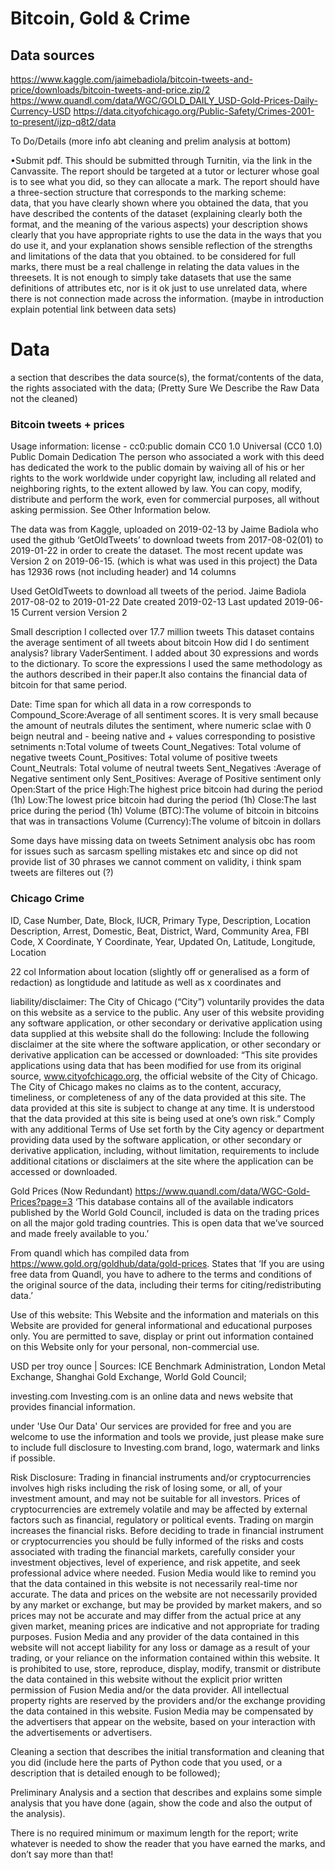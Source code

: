 # Bitcoin, Gold & Crime

## Data sources
https://www.kaggle.com/jaimebadiola/bitcoin-tweets-and-price/downloads/bitcoin-tweets-and-price.zip/2
https://www.quandl.com/data/WGC/GOLD_DAILY_USD-Gold-Prices-Daily-Currency-USD
https://data.cityofchicago.org/Public-Safety/Crimes-2001-to-present/ijzp-q8t2/data

To Do/Details (more info abt cleaning and prelim analysis at bottom)

•Submit pdf. This should be submitted through  Turnitin,  via  the  link  in  the Canvassite.  The  report  should be targeted  at  a  tutor  or  lecturer  whose  goal  is  to  see  what  you  did,  so  they can allocate a mark. The report should have a three-section structure that corresponds  to  the  marking  scheme:  
data, that you have clearly shown where you obtained the data,  that  you  have  described  the  contents  of  the  dataset  (explaining clearly  both  the  format,  and  the  meaning  of  the  various  aspects)
your description shows clearly that you have appropriate rights to use the data in the ways that you do use it, and  your  explanation  shows  sensible  reflection  of  the  strengths  and limitations  of  the  data  that  you  obtained. 
to be considered for full marks,  there  must  be  a  real  challenge  in  relating  the  data  values  in  the threesets.  It  is  not  enough  to  simply  take  datasets  that  use  the  same definitions of attributes etc, nor is it ok just to use unrelated data, where there is not connection made across the information. (maybe in introduction explain potential link between data sets)

# Data
a  section  that  describes  the  data source(s),  the format/contents  of  the  data, the  rights  associated  with  the data;
(Pretty Sure We Describe the Raw Data not the cleaned)

### Bitcoin tweets + prices
Usage information: license - cc0:public domain CC0 1.0 Universal (CC0 1.0) Public Domain Dedication
The person who associated a work with this deed has dedicated the work to the public domain by waiving all of his or her rights to the work worldwide under copyright law, including all related and neighboring rights, to the extent allowed by law.
You can copy, modify, distribute and perform the work, even for commercial purposes, all without asking permission. See Other Information below.

The data was from Kaggle, uploaded on 2019-02-13 by Jaime Badiola who used the github ‘GetOldTweets’ to download tweets from 2017-08-02(01) to 2019-01-22 in order to create the dataset. The most recent update was Version 2 on 2019-06-15. (which is what was used in this project) the Data has 12936 rows (not including header) and 14 columns 


Used GetOldTweets to download all tweets of the period. Jaime Badiola
2017-08-02 to 2019-01-22
Date created 2019-02-13 Last updated 2019-06-15 Current version Version 2
 
Small description
 I collected over 17.7 million tweets  This dataset contains the average sentiment of all tweets about bitcoin  How did I do sentiment analysis? library VaderSentiment. I added about 30 expressions  and words to the dictionary. To score the expressions I used the same methodology as the authors described in their paper.It also contains the financial data of bitcoin for that same period.
 
 
Date: Time span for which all data in a row corresponds to 
Compound_Score:Average of all sentiment scores. It is very small because the amount of neutrals dilutes the sentiment, where numeric sclae with 0 beign neutral and - beeing native and + values corresponding to posistive setniments
n:Total volume of tweets
Count_Negatives: Total volume of negative tweets
Count_Positives: Total volume of positive tweets
Count_Neutrals: Total volume of neutral tweets
Sent_Negatives :Average of Negative sentiment only
Sent_Positives: Average of Positive sentiment only
Open:Start of the price
High:The highest price bitcoin had during the period (1h)
Low:The lowest price bitcoin had during the period (1h)
Close:The last price during the period (1h)
Volume (BTC):The volume of bitcoin in bitcoins that was in transactions
Volume (Currency):The volume of bitcoin in dollars 
 
Some days have missing data on tweets Setniment analysis obc has room for issues such as sarcasm spelling mistakes etc and since op did not provide list of 30 phrases we cannot comment on validity, i think spam tweets are filteres out (?)

### Chicago Crime
ID,  Case Number, Date, Block, IUCR, Primary Type, Description, Location Description, Arrest, Domestic, Beat, District, Ward, Community Area, FBI Code, X Coordinate, Y Coordinate, Year, Updated On, 
Latitude, Longitude, Location

22 col 
Information about location (slightly off or generalised as a form of redaction) as longtidude and latitude as well as x coordinates and 

liability/disclaimer: The City of Chicago (“City”) voluntarily provides the data on this website as a service to the public. 
Any user of this website providing any software application, or other secondary or derivative application using data supplied at this website shall do the following:
Include the following disclaimer at the site where the software application, or other secondary or derivative application can be accessed or downloaded:
“This site provides applications using data that has been modified for use from its original source, www.cityofchicago.org, the official website of the City of Chicago.  The City of Chicago makes no claims as to the content, accuracy, timeliness, or completeness of any of the data provided at this site.  The data provided at this site is subject to change at any time.  It is understood that the data provided at this site is being used at one’s own risk.”
Comply with any additional Terms of Use set forth by the City agency or department providing data used by the software application, or other secondary or derivative application, including, without limitation, requirements to include additional citations or disclaimers at the site where the application can be accessed or downloaded. 

Gold Prices (Now Redundant)
https://www.quandl.com/data/WGC-Gold-Prices?page=3
‘This database contains all of the available indicators published by the World Gold Council, included is data on the trading prices on all the major gold trading countries.
This is open data that we’ve sourced and made freely available to you.’

From quandl which has compiled data from https://www.gold.org/goldhub/data/gold-prices. States that ‘If you are using free data from Quandl, you have to adhere to the terms and conditions of the original source of the data, including their terms for citing/redistributing data.’ 
 
Use of this website: This Website and the information and materials on this Website are provided for general informational and educational purposes only.
You are permitted to save, display or print out information contained on this Website only for your personal, non-commercial use.

USD per troy ounce  | Sources: ICE Benchmark Administration, London Metal Exchange, Shanghai Gold Exchange, World Gold Council;

investing.com
Investing.com is an online data and news website that provides financial information.

under 'Use Our Data' Our services are provided for free and you are welcome to use the information and tools we provide, just please make sure to include full disclosure to Investing.com brand, logo, watermark and links if possible.

Risk Disclosure: Trading in financial instruments and/or cryptocurrencies involves high risks including the risk of losing some, or all, of your investment amount, and may not be suitable for all investors. Prices of cryptocurrencies are extremely volatile and may be affected by external factors such as financial, regulatory or political events. Trading on margin increases the financial risks.
Before deciding to trade in financial instrument or cryptocurrencies you should be fully informed of the risks and costs associated with trading the financial markets, carefully consider your investment objectives, level of experience, and risk appetite, and seek professional advice where needed.
Fusion Media would like to remind you that the data contained in this website is not necessarily real-time nor accurate. The data and prices on the website are not necessarily provided by any market or exchange, but may be provided by market makers, and so prices may not be accurate and may differ from the actual price at any given market, meaning prices are indicative and not appropriate for trading purposes. Fusion Media and any provider of the data contained in this website will not accept liability for any loss or damage as a result of your trading, or your reliance on the information contained within this website.
It is prohibited to use, store, reproduce, display, modify, transmit or distribute the data contained in this website without the explicit prior written permission of Fusion Media and/or the data provider. All intellectual property rights are reserved by the providers and/or the exchange providing the data contained in this website.
Fusion Media may be compensated by the advertisers that appear on the website, based on your interaction with the advertisements or advertisers.


Cleaning
a  section  that  describes  the  initial  transformation  and  cleaning  that you  did  (include  here  the parts  of  Python code  that  you  used,  or  a description  that  is  detailed  enough  to  be followed);  

Preliminary Analysis
and  a  section  that describes  and  explains some simple  analysis  that  you  have  done  (again, show the code and also the output of the analysis). 

There is no required minimum or maximum length for the report; write whatever is needed to show the reader that you have earned the marks, and don’t say more than that!

